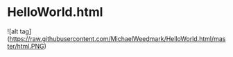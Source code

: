# HelloWorld.html
![alt tag] (https://raw.githubusercontent.com/MichaelWeedmark/HelloWorld.html/master/html.PNG)
